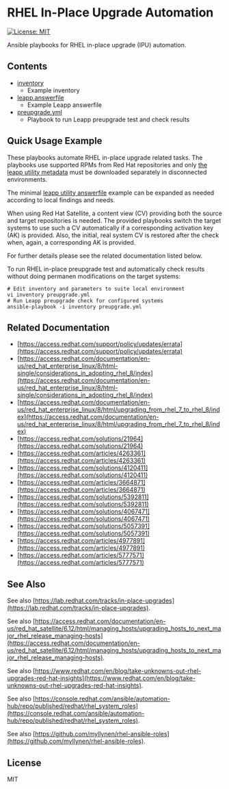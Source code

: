 # RHEL In-Place Upgrade Automation

[![License: MIT](https://img.shields.io/badge/license-MIT-brightgreen.svg)](https://opensource.org/licenses/MIT)

Ansible playbooks for RHEL in-place upgrade (IPU) automation.

## Contents

* [inventory](inventory)
  * Example inventory
* [leapp.answerfile](leapp.answerfile)
  * Example Leapp answerfile
* [preupgrade.yml](preupgrade.yml)
  * Playbook to run Leapp preupgrade test and check results

## Quick Usage Example

These playbooks automate RHEL in-place upgrade related tasks. The
playbooks use supported RPMs from Red Hat repositories and only
[the leapp utility metadata](https://access.redhat.com/articles/3664871)
must be downloaded separately in disconnected environments.

The minimal [leapp utility answerfile](leapp.answerfile) example can be
expanded as needed according to local findings and needs.

When using Red Hat Satellite, a content view (CV) providing both the
source and target repositories is needed. The provided playbooks switch
the target systems to use such a CV automatically if a corresponding
activation key (AK) is provided. Also, the initial, real system CV is
restored after the check when, again, a corresponding AK is provided.

For further details please see the related documentation listed below.

To run RHEL in-place preupgrade test and automatically check results
without doing permanen modifications on the target systems:

```
# Edit inventory and parameters to suite local environment
vi inventory preupgrade.yml
# Run Leapp preupgrade check for configured systems
ansible-playbook -i inventory preupgrade.yml
```

## Related Documentation

* [https://access.redhat.com/support/policy/updates/errata](https://access.redhat.com/support/policy/updates/errata)
* [https://access.redhat.com/documentation/en-us/red_hat_enterprise_linux/8/html-single/considerations_in_adopting_rhel_8/index](https://access.redhat.com/documentation/en-us/red_hat_enterprise_linux/8/html-single/considerations_in_adopting_rhel_8/index)
* [https://access.redhat.com/documentation/en-us/red_hat_enterprise_linux/8/html/upgrading_from_rhel_7_to_rhel_8/index](https://access.redhat.com/documentation/en-us/red_hat_enterprise_linux/8/html/upgrading_from_rhel_7_to_rhel_8/index)
* [https://access.redhat.com/solutions/21964](https://access.redhat.com/solutions/21964)
* [https://access.redhat.com/articles/4263361](https://access.redhat.com/articles/4263361)
* [https://access.redhat.com/solutions/4120411](https://access.redhat.com/solutions/4120411)
* [https://access.redhat.com/articles/3664871](https://access.redhat.com/articles/3664871)
* [https://access.redhat.com/solutions/5392811](https://access.redhat.com/solutions/5392811)
* [https://access.redhat.com/solutions/4067471](https://access.redhat.com/solutions/4067471)
* [https://access.redhat.com/solutions/5057391](https://access.redhat.com/solutions/5057391)
* [https://access.redhat.com/articles/4977891](https://access.redhat.com/articles/4977891)
* [https://access.redhat.com/articles/5777571](https://access.redhat.com/articles/5777571)

## See Also

See also
[https://lab.redhat.com/tracks/in-place-upgrades](https://lab.redhat.com/tracks/in-place-upgrades).

See also
[https://access.redhat.com/documentation/en-us/red_hat_satellite/6.12/html/managing_hosts/upgrading_hosts_to_next_major_rhel_release_managing-hosts](https://access.redhat.com/documentation/en-us/red_hat_satellite/6.12/html/managing_hosts/upgrading_hosts_to_next_major_rhel_release_managing-hosts).

See also
[https://www.redhat.com/en/blog/take-unknowns-out-rhel-upgrades-red-hat-insights](https://www.redhat.com/en/blog/take-unknowns-out-rhel-upgrades-red-hat-insights).

See also
[https://console.redhat.com/ansible/automation-hub/repo/published/redhat/rhel_system_roles](https://console.redhat.com/ansible/automation-hub/repo/published/redhat/rhel_system_roles).

See also
[https://github.com/myllynen/rhel-ansible-roles](https://github.com/myllynen/rhel-ansible-roles).

## License

MIT

